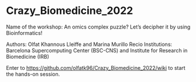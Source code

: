 # Crazy_Biomedicine_2022
Name of the workshop: An omics complex puzzle? Let’s decipher it by using Bioinformatics!

Authors: Olfat Khannous Lleiffe and Marina Murillo Recio
Institutions: Barcelona Supercomputing Center (BSC-CNS) and Institute for Research in Biomedicine (IRB)

Enter to https://github.com/olfatk96/Crazy_Biomedicine_2022/wiki to start the hands-on session. 
